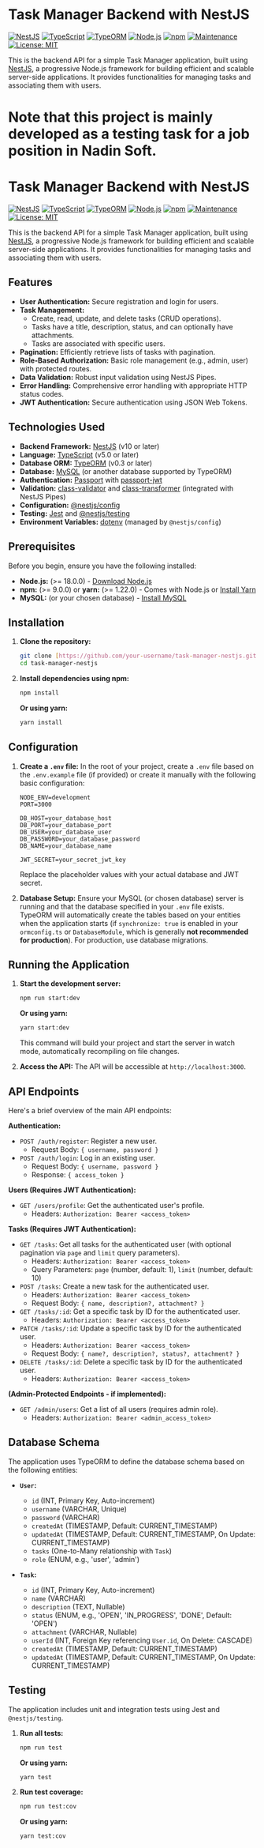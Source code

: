 # Task Manager Backend with NestJS

[![NestJS](https://img.shields.io/badge/-NestJS-E0234E?style=flat-square&logo=nestjs&logoColor=white)](https://nestjs.com/)
[![TypeScript](https://img.shields.io/badge/-TypeScript-007ACC?style=flat-square&logo=typescript&logoColor=white)](https://www.typescriptlang.org/)
[![TypeORM](https://img.shields.io/badge/-TypeORM-1677FF?style=flat-square&logo=typeorm&logoColor=white)](https://typeorm.io/)
[![Node.js](https://img.shields.io/badge/-Node.js-339933?style=flat-square&logo=node.js&logoColor=white)](https://nodejs.org/)
[![npm](https://img.shields.io/badge/-npm-CB3837?style=flat-square&logo=npm&logoColor=white)](https://www.npmjs.com/)
[![Maintenance](https://img.shields.io/badge/Maintained-yes-green?style=flat-square)](https://github.com/your-username/task-manager-nestjs/graphs/commit-activity)
[![License: MIT](https://img.shields.io/badge/License-MIT-yellow.svg?style=flat-square)](https://opensource.org/licenses/MIT)

This is the backend API for a simple Task Manager application, built using [NestJS](https://nestjs.com/), a progressive Node.js framework for building efficient and scalable server-side applications. It provides functionalities for managing tasks and associating them with users.


# Note that this project is mainly developed as a testing task for a job position in Nadin Soft.
# Task Manager Backend with NestJS

[![NestJS](https://img.shields.io/badge/-NestJS-E0234E?style=flat-square&logo=nestjs&logoColor=white)](https://nestjs.com/)
[![TypeScript](https://img.shields.io/badge/-TypeScript-007ACC?style=flat-square&logo=typescript&logoColor=white)](https://www.typescriptlang.org/)
[![TypeORM](https://img.shields.io/badge/-TypeORM-1677FF?style=flat-square&logo=typeorm&logoColor=white)](https://typeorm.io/)
[![Node.js](https://img.shields.io/badge/-Node.js-339933?style=flat-square&logo=node.js&logoColor=white)](https://nodejs.org/)
[![npm](https://img.shields.io/badge/-npm-CB3837?style=flat-square&logo=npm&logoColor=white)](https://www.npmjs.com/)
[![Maintenance](https://img.shields.io/badge/Maintained-yes-green?style=flat-square)](https://github.com/your-username/task-manager-nestjs/graphs/commit-activity)
[![License: MIT](https://img.shields.io/badge/License-MIT-yellow.svg?style=flat-square)](https://opensource.org/licenses/MIT)

This is the backend API for a simple Task Manager application, built using [NestJS](https://nestjs.com/), a progressive Node.js framework for building efficient and scalable server-side applications. It provides functionalities for managing tasks and associating them with users.

## Features

* **User Authentication:** Secure registration and login for users.
* **Task Management:**
    * Create, read, update, and delete tasks (CRUD operations).
    * Tasks have a title, description, status, and can optionally have attachments.
    * Tasks are associated with specific users.
* **Pagination:** Efficiently retrieve lists of tasks with pagination.
* **Role-Based Authorization:** Basic role management (e.g., admin, user) with protected routes.
* **Data Validation:** Robust input validation using NestJS Pipes.
* **Error Handling:** Comprehensive error handling with appropriate HTTP status codes.
* **JWT Authentication:** Secure authentication using JSON Web Tokens.

## Technologies Used

* **Backend Framework:** [NestJS](https://nestjs.com/) (v10 or later)
* **Language:** [TypeScript](https://www.typescriptlang.org/) (v5.0 or later)
* **Database ORM:** [TypeORM](https://typeorm.io/) (v0.3 or later)
* **Database:** [MySQL](https://www.mysql.com/) (or another database supported by TypeORM)
* **Authentication:** [Passport](http://www.passportjs.org/) with [passport-jwt](https://github.com/mikenicholson/passport-jwt)
* **Validation:** [class-validator](https://github.com/typestack/class-validator) and [class-transformer](https://github.com/typestack/class-transformer) (integrated with NestJS Pipes)
* **Configuration:** [@nestjs/config](https://docs.nestjs.com/techniques/configuration)
* **Testing:** [Jest](https://jestjs.io/) and [@nestjs/testing](https://docs.nestjs.com/testing)
* **Environment Variables:** [dotenv](https://www.npmjs.com/package/dotenv) (managed by `@nestjs/config`)

## Prerequisites

Before you begin, ensure you have the following installed:

* **Node.js:** (>= 18.0.0) - [Download Node.js](https://nodejs.org/)
* **npm:** (>= 9.0.0) or **yarn:** (>= 1.22.0) - Comes with Node.js or [Install Yarn](https://yarnpkg.com/getting-started)
* **MySQL:** (or your chosen database) - [Install MySQL](https://dev.mysql.com/downloads/)

## Installation

1.  **Clone the repository:**

    ```bash
    git clone [https://github.com/your-username/task-manager-nestjs.git](https://www.google.com/search?q=https://github.com/your-username/task-manager-nestjs.git)
    cd task-manager-nestjs
    ```

2.  **Install dependencies using npm:**

    ```bash
    npm install
    ```

    **Or using yarn:**

    ```bash
    yarn install
    ```

## Configuration

1.  **Create a `.env` file:** In the root of your project, create a `.env` file based on the `.env.example` file (if provided) or create it manually with the following basic configuration:

    ```env
    NODE_ENV=development
    PORT=3000

    DB_HOST=your_database_host
    DB_PORT=your_database_port
    DB_USER=your_database_user
    DB_PASSWORD=your_database_password
    DB_NAME=your_database_name

    JWT_SECRET=your_secret_jwt_key
    ```

    Replace the placeholder values with your actual database and JWT secret.

2.  **Database Setup:** Ensure your MySQL (or chosen database) server is running and that the database specified in your `.env` file exists. TypeORM will automatically create the tables based on your entities when the application starts (if `synchronize: true` is enabled in your `ormconfig.ts` or `DatabaseModule`, which is generally **not recommended for production**). For production, use database migrations.

## Running the Application

1.  **Start the development server:**

    ```bash
    npm run start:dev
    ```

    **Or using yarn:**

    ```bash
    yarn start:dev
    ```

    This command will build your project and start the server in watch mode, automatically recompiling on file changes.

2.  **Access the API:** The API will be accessible at `http://localhost:3000`.

## API Endpoints

Here's a brief overview of the main API endpoints:

**Authentication:**

* `POST /auth/register`: Register a new user.
    * Request Body: `{ username, password }`
* `POST /auth/login`: Log in an existing user.
    * Request Body: `{ username, password }`
    * Response: `{ access_token }`

**Users (Requires JWT Authentication):**

* `GET /users/profile`: Get the authenticated user's profile.
    * Headers: `Authorization: Bearer <access_token>`

**Tasks (Requires JWT Authentication):**

* `GET /tasks`: Get all tasks for the authenticated user (with optional pagination via `page` and `limit` query parameters).
    * Headers: `Authorization: Bearer <access_token>`
    * Query Parameters: `page` (number, default: 1), `limit` (number, default: 10)
* `POST /tasks`: Create a new task for the authenticated user.
    * Headers: `Authorization: Bearer <access_token>`
    * Request Body: `{ name, description?, attachment? }`
* `GET /tasks/:id`: Get a specific task by ID for the authenticated user.
    * Headers: `Authorization: Bearer <access_token>`
* `PATCH /tasks/:id`: Update a specific task by ID for the authenticated user.
    * Headers: `Authorization: Bearer <access_token>`
    * Request Body: `{ name?, description?, status?, attachment? }`
* `DELETE /tasks/:id`: Delete a specific task by ID for the authenticated user.
    * Headers: `Authorization: Bearer <access_token>`

**(Admin-Protected Endpoints - if implemented):**

* `GET /admin/users`: Get a list of all users (requires admin role).
    * Headers: `Authorization: Bearer <admin_access_token>`

## Database Schema

The application uses TypeORM to define the database schema based on the following entities:

* **`User`:**
    * `id` (INT, Primary Key, Auto-increment)
    * `username` (VARCHAR, Unique)
    * `password` (VARCHAR)
    * `createdAt` (TIMESTAMP, Default: CURRENT_TIMESTAMP)
    * `updatedAt` (TIMESTAMP, Default: CURRENT_TIMESTAMP, On Update: CURRENT_TIMESTAMP)
    * `tasks` (One-to-Many relationship with `Task`)
    * `role` (ENUM, e.g., 'user', 'admin')

* **`Task`:**
    * `id` (INT, Primary Key, Auto-increment)
    * `name` (VARCHAR)
    * `description` (TEXT, Nullable)
    * `status` (ENUM, e.g., 'OPEN', 'IN_PROGRESS', 'DONE', Default: 'OPEN')
    * `attachment` (VARCHAR, Nullable)
    * `userId` (INT, Foreign Key referencing `User.id`, On Delete: CASCADE)
    * `createdAt` (TIMESTAMP, Default: CURRENT_TIMESTAMP)
    * `updatedAt` (TIMESTAMP, Default: CURRENT_TIMESTAMP, On Update: CURRENT_TIMESTAMP)

## Testing

The application includes unit and integration tests using Jest and `@nestjs/testing`.

1.  **Run all tests:**

    ```bash
    npm run test
    ```

    **Or using yarn:**

    ```bash
    yarn test
    ```

2.  **Run test coverage:**

    ```bash
    npm run test:cov
    ```

    **Or using yarn:**

    ```bash
    yarn test:cov
    ```
